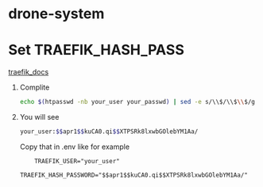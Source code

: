 # drone-system

# Set TRAEFIK_HASH_PASS
[traefik_docs](https://doc.traefik.io/traefik/middlewares/http/basicauth/)

1. Complite 
    ```bash
    echo $(htpasswd -nb your_user your_passwd) | sed -e s/\\$/\\$\\$/g
    ```
2. You will see
    ```bash
    your_user:$$apr1$$kuCA0.qi$$XTPSRk8lxwbGOlebYM1Aa/
    ```
    Copy that in .env like for example

    ```
        TRAEFIK_USER="your_user"
        TRAEFIK_HASH_PASSWORD="$$apr1$$kuCA0.qi$$XTPSRk8lxwbGOlebYM1Aa/"
    ```
